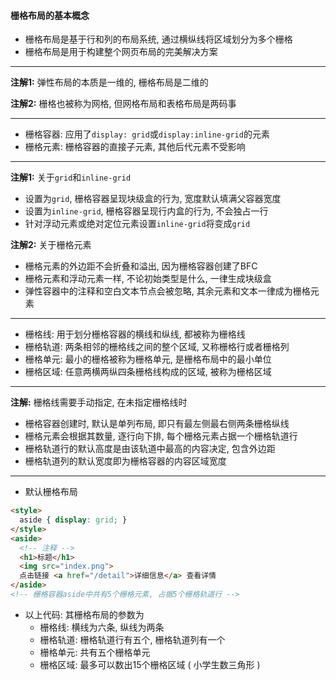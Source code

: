 #### 栅格布局的基本概念
+ 栅格布局是基于行和列的布局系统, 通过横纵线将区域划分为多个栅格
+ 栅格布局是用于构建整个网页布局的完美解决方案
***
**注解1:** 弹性布局的本质是一维的, 栅格布局是二维的

**注解2:** 栅格也被称为网格, 但网格布局和表格布局是两码事
***
+ 栅格容器: 应用了`display: grid`或`display:inline-grid`的元素
+ 栅格元素: 栅格容器的直接子元素, 其他后代元素不受影响
***
**注解1:** 关于`grid`和`inline-grid`
+ 设置为`grid`, 栅格容器呈现块级盒的行为, 宽度默认填满父容器宽度
+ 设置为`inline-grid`, 栅格容器呈现行内盒的行为, 不会独占一行
+ 针对浮动元素或绝对定位元素设置`inline-grid`将变成`grid`

**注解2:** 关于栅格元素
+ 栅格元素的外边距不会折叠和溢出, 因为栅格容器创建了BFC
+ 栅格元素和浮动元素一样, 不论初始类型是什么, 一律生成块级盒
+ 弹性容器中的注释和空白文本节点会被忽略, 其余元素和文本一律成为栅格元素
***
+ 栅格线: 用于划分栅格容器的横线和纵线, 都被称为栅格线 
+ 栅格轨道: 两条相邻的栅格线之间的整个区域, 又称栅格行或者栅格列
+ 栅格单元: 最小的栅格被称为栅格单元, 是栅格布局中的最小单位
+ 栅格区域: 任意两横两纵四条栅格线构成的区域, 被称为栅格区域
***
**注解:** 栅格线需要手动指定, 在未指定栅格线时
+ 栅格容器创建时, 默认是单列布局, 即只有最左侧最右侧两条栅格纵线
+ 栅格元素会根据其数量, 逐行向下排, 每个栅格元素占据一个栅格轨道行
+ 栅格轨道行的默认高度是由该轨道中最高的内容决定, 包含外边距
+ 栅格轨道列的默认宽度即为栅格容器的内容区域宽度
***
+ 默认栅格布局
```HTML
<style>
  aside { display: grid; }
</style>
<aside>
  <!-- 注释 -->
  <h1>标题</h1>
  <img src="index.png">
  点击链接 <a href="/detail">详细信息</a> 查看详情
</aside>
<!-- 栅格容器aside中共有5个栅格元素, 占据5个栅格轨道行 -->
```
+ 以上代码: 其栅格布局的参数为
  - 栅格线: 横线为六条, 纵线为两条
  - 栅格轨道: 栅格轨道行有五个, 栅格轨道列有一个
  - 栅格单元: 共有五个栅格单元
  - 栅格区域: 最多可以数出15个栅格区域 ( 小学生数三角形 )

